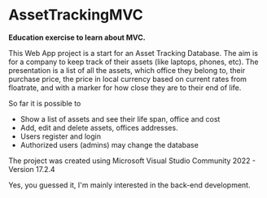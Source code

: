 # AssetTrackingMVC
<strong>Education exercise to learn about MVC.</strong>

This Web App project is a start for an Asset Tracking Database. The aim is for a company to keep track of their assets (like laptops, phones, etc).
The presentation is a list of all the assets, which office they belong to, their purchase price, the price in local currency based on current rates from floatrate, and with a marker for how close they are to their end of life. 

So far it is possible to
<ul>
<li>Show a list of assets and see their life span, office and cost</li>
<li>Add, edit and delete assets, offices addresses.</li>
<li>Users register and login</li>
<li>Authorized users (admins) may change the database</li>
</ul>

The project was created using Microsoft Visual Studio Community 2022 - Version 17.2.4

Yes, you guessed it, I'm mainly interested in the back-end development.
